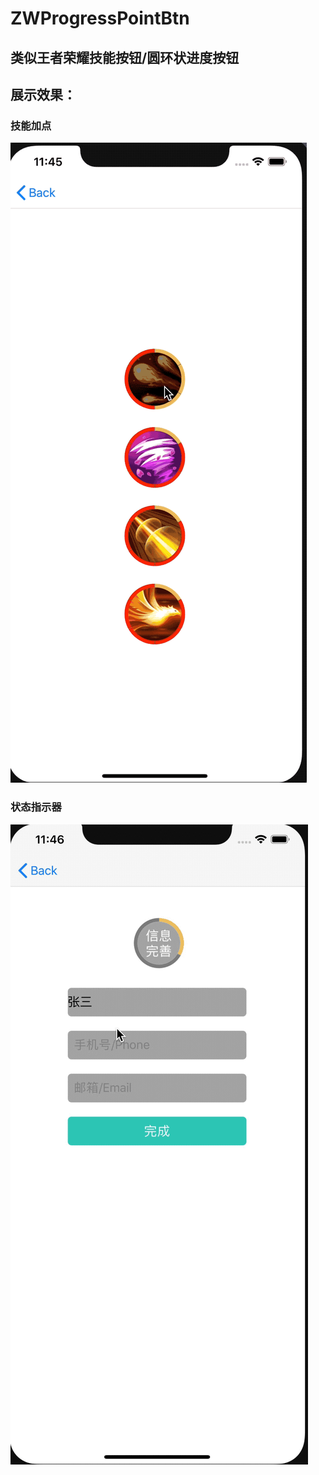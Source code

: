 # ZWProgressPointBtn
## 类似王者荣耀技能按钮/圆环状进度按钮
## 展示效果：
### 技能加点
![image](https://github.com/liunianhuaguoyanxi/ZWProgressPointBtn/raw/master/Gif/jienengdian.gif)
### 状态指示器
![image](https://github.com/liunianhuaguoyanxi/ZWProgressPointBtn/raw/master/Gif/zhaungtaizhishiqi.gif)

